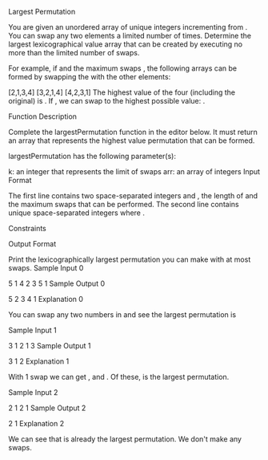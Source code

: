 Largest Permutation


You are given an unordered array of unique integers incrementing from . You can swap any two elements a limited number of times. Determine the largest lexicographical value array that can be created by executing no more than the limited number of swaps.

For example, if  and the maximum swaps , the following arrays can be formed by swapping the  with the other elements:

[2,1,3,4]
[3,2,1,4]
[4,2,3,1]
The highest value of the four (including the original) is . If , we can swap to the highest possible value: .

Function Description

Complete the largestPermutation function in the editor below. It must return an array that represents the highest value permutation that can be formed.

largestPermutation has the following parameter(s):

k: an integer that represents the limit of swaps
arr: an array of integers
Input Format

The first line contains two space-separated integers  and , the length of  and the maximum swaps that can be performed. The second line contains  unique space-separated integers  where .

Constraints



Output Format

Print the lexicographically largest permutation you can make with at most  swaps.
Sample Input 0

5 1
4 2 3 5 1
Sample Output 0

5 2 3 4 1
Explanation 0

You can swap any two numbers in  and see the largest permutation is 

Sample Input 1

3 1
2 1 3
Sample Output 1

3 1 2
Explanation 1

With 1 swap we can get ,  and . Of these,  is the largest permutation.

Sample Input 2

2 1
2 1
Sample Output 2

2 1
Explanation 2

We can see that  is already the largest permutation. We don't make any swaps.
